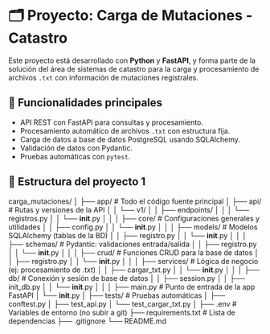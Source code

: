 # 🗂️ Proyecto: Carga de Mutaciones - Catastro

Este proyecto está desarrollado con **Python** y **FastAPI**, y forma parte de la solución del área de sistemas de catastro para la carga y procesamiento de archivos `.txt` con información de mutaciones registrales.

## 🚀 Funcionalidades principales

- API REST con FastAPI para consultas y procesamiento.
- Procesamiento automático de archivos `.txt` con estructura fija.
- Carga de datos a base de datos PostgreSQL usando SQLAlchemy.
- Validación de datos con Pydantic.
- Pruebas automáticas con `pytest`.

## 🧱 Estructura del proyecto 1

carga_mutaciones/
│
├── app/                        # Todo el código fuente principal
│   ├── api/                    # Rutas y versiones de la API
│   │   └── v1/
│   │       ├── endpoints/
│   │       │   └── registros.py
│   │       └── __init__.py
│   │
│   ├── core/                   # Configuraciones generales y utilidades
│   │   ├── config.py
│   │   └── __init__.py
│   │
│   ├── models/                 # Modelos SQLAlchemy (tablas de la BD)
│   │   ├── registro.py
│   │   └── __init__.py
│   │
│   ├── schemas/                # Pydantic: validaciones entrada/salida
│   │   ├── registro.py
│   │   └── __init__.py
│   │
│   ├── crud/                   # Funciones CRUD para la base de datos
│   │   ├── registro.py
│   │   └── __init__.py
│   │
│   ├── services/               # Lógica de negocio (ej: procesamiento de .txt)
│   │   ├── cargar_txt.py
│   │   └── __init__.py
│   │
│   ├── db/                     # Conexión y sesión de base de datos
│   │   ├── session.py
│   │   ├── init_db.py
│   │   └── __init__.py
│   │
│   ├── main.py                 # Punto de entrada de la app FastAPI
│   └── __init__.py
│
├── tests/                      # Pruebas automáticas
│   ├── conftest.py
│   ├── test_api.py
│   └── test_cargar_txt.py
│
├── .env                        # Variables de entorno (no subir a git)
├── requirements.txt            # Lista de dependencias
├── .gitignore
└── README.md
